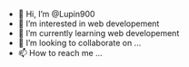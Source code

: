 - 👋 Hi, I’m @Lupin900
- 👀 I’m interested in web developement 
- 🌱 I’m currently learning web developement 
- 💞️ I’m looking to collaborate on ...
- 📫 How to reach me ...

<!---
Lupin900/Lupin900 is a ✨ special ✨ repository because its `README.md` (this file) appears on your GitHub profile.
You can click the Preview link to take a look at your changes.
--->
